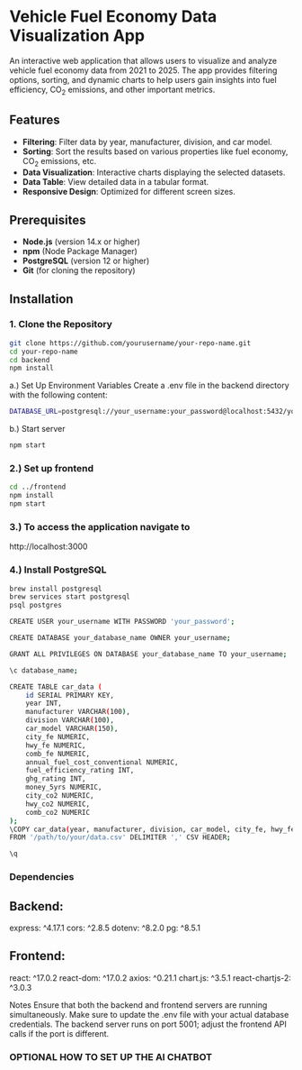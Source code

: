 # Vehicle Fuel Economy Data Visualization App

An interactive web application that allows users to visualize and analyze vehicle fuel economy data from 2021 to 2025. The app provides filtering options, sorting, and dynamic charts to help users gain insights into fuel efficiency, CO<sub>2</sub> emissions, and other important metrics.

## Features

- **Filtering**: Filter data by year, manufacturer, division, and car model.
- **Sorting**: Sort the results based on various properties like fuel economy, CO<sub>2</sub> emissions, etc.
- **Data Visualization**: Interactive charts displaying the selected datasets.
- **Data Table**: View detailed data in a tabular format.
- **Responsive Design**: Optimized for different screen sizes.

## Prerequisites

- **Node.js** (version 14.x or higher)
- **npm** (Node Package Manager)
- **PostgreSQL** (version 12 or higher)
- **Git** (for cloning the repository)

## Installation

### 1. Clone the Repository

```bash
git clone https://github.com/yourusername/your-repo-name.git
cd your-repo-name
cd backend
npm install
```
a.) Set Up Environment Variables
Create a .env file in the backend directory with the following content:
```bash
DATABASE_URL=postgresql://your_username:your_password@localhost:5432/your_database_name
```
b.) Start server
```bash
npm start
```
### 2.) Set up frontend
```bash
cd ../frontend
npm install
npm start
```

### 3.) To access the application navigate to 

http://localhost:3000

### 4.) Install PostgreSQL
```bash
brew install postgresql
brew services start postgresql
psql postgres

CREATE USER your_username WITH PASSWORD 'your_password';

CREATE DATABASE your_database_name OWNER your_username;

GRANT ALL PRIVILEGES ON DATABASE your_database_name TO your_username;

\c database_name;

CREATE TABLE car_data (
    id SERIAL PRIMARY KEY,
    year INT,
    manufacturer VARCHAR(100),
    division VARCHAR(100),
    car_model VARCHAR(150),
    city_fe NUMERIC,
    hwy_fe NUMERIC,
    comb_fe NUMERIC,
    annual_fuel_cost_conventional NUMERIC,
    fuel_efficiency_rating INT,
    ghg_rating INT,
    money_5yrs NUMERIC,
    city_co2 NUMERIC,
    hwy_co2 NUMERIC,
    comb_co2 NUMERIC
);
\COPY car_data(year, manufacturer, division, car_model, city_fe, hwy_fe, comb_fe, annual_fuel_cost_conventional, fuel_efficiency_rating, ghg_rating, money_5yrs, city_co2, hwy_co2, comb_co2)
FROM '/path/to/your/data.csv' DELIMITER ',' CSV HEADER;

\q
```

### Dependencies
## Backend:
express: ^4.17.1
cors: ^2.8.5
dotenv: ^8.2.0
pg: ^8.5.1

## Frontend:
react: ^17.0.2
react-dom: ^17.0.2
axios: ^0.21.1
chart.js: ^3.5.1
react-chartjs-2: ^3.0.3

Notes
Ensure that both the backend and frontend servers are running simultaneously.
Make sure to update the .env file with your actual database credentials.
The backend server runs on port 5001; adjust the frontend API calls if the port is different.

### OPTIONAL HOW TO SET UP THE AI CHATBOT
